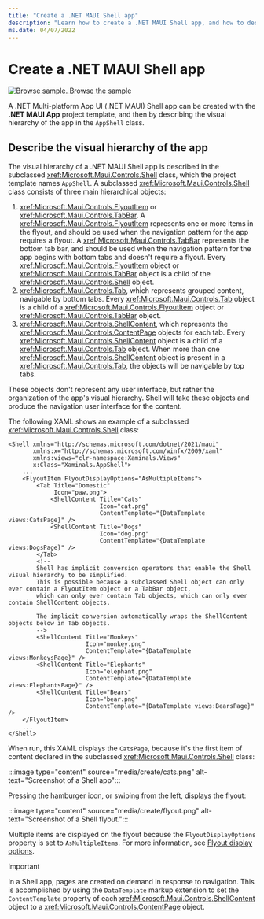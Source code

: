 ```yaml
---
title: "Create a .NET MAUI Shell app"
description: "Learn how to create a .NET MAUI Shell app, and how to describe the visual hierarchy of the app in the AppShell class."
ms.date: 04/07/2022
---
```


# Create a .NET MAUI Shell app

[![Browse sample.](~/media/code-sample.png) Browse the sample](/samples/dotnet/maui-samples/fundamentals-shell)

A .NET Multi-platform App UI (.NET MAUI) Shell app can be created with the **.NET MAUI App** project template, and then by describing the visual hierarchy of the app in the `AppShell` class.

<!-- For a step-by-step walkthrough of how to create a Shell app, see [Create a .NET MAUI app quickstart](~/xamarin-forms/get-started/quickstarts/app.md). -->

## Describe the visual hierarchy of the app

The visual hierarchy of a .NET MAUI Shell app is described in the subclassed <xref:Microsoft.Maui.Controls.Shell> class, which the project template names `AppShell`. A subclassed <xref:Microsoft.Maui.Controls.Shell> class consists of three main hierarchical objects:

1. <xref:Microsoft.Maui.Controls.FlyoutItem> or <xref:Microsoft.Maui.Controls.TabBar>. A <xref:Microsoft.Maui.Controls.FlyoutItem> represents one or more items in the flyout, and should be used when the navigation pattern for the app requires a flyout. A <xref:Microsoft.Maui.Controls.TabBar> represents the bottom tab bar, and should be used when the navigation pattern for the app begins with bottom tabs and doesn't require a flyout. Every <xref:Microsoft.Maui.Controls.FlyoutItem> object or <xref:Microsoft.Maui.Controls.TabBar> object is a child of the <xref:Microsoft.Maui.Controls.Shell> object.
1. <xref:Microsoft.Maui.Controls.Tab>, which represents grouped content, navigable by bottom tabs. Every <xref:Microsoft.Maui.Controls.Tab> object is a child of a <xref:Microsoft.Maui.Controls.FlyoutItem> object or <xref:Microsoft.Maui.Controls.TabBar> object.
1. <xref:Microsoft.Maui.Controls.ShellContent>, which represents the <xref:Microsoft.Maui.Controls.ContentPage> objects for each tab. Every <xref:Microsoft.Maui.Controls.ShellContent> object is a child of a <xref:Microsoft.Maui.Controls.Tab> object. When more than one <xref:Microsoft.Maui.Controls.ShellContent> object is present in a <xref:Microsoft.Maui.Controls.Tab>, the objects will be navigable by top tabs.

These objects don't represent any user interface, but rather the organization of the app's visual hierarchy. Shell will take these objects and produce the navigation user interface for the content.

The following XAML shows an example of a subclassed <xref:Microsoft.Maui.Controls.Shell> class:

```xaml
<Shell xmlns="http://schemas.microsoft.com/dotnet/2021/maui"
       xmlns:x="http://schemas.microsoft.com/winfx/2009/xaml"
       xmlns:views="clr-namespace:Xaminals.Views"
       x:Class="Xaminals.AppShell">
    ...
    <FlyoutItem FlyoutDisplayOptions="AsMultipleItems">
        <Tab Title="Domestic"
             Icon="paw.png">
            <ShellContent Title="Cats"
                          Icon="cat.png"
                          ContentTemplate="{DataTemplate views:CatsPage}" />
            <ShellContent Title="Dogs"
                          Icon="dog.png"
                          ContentTemplate="{DataTemplate views:DogsPage}" />
        </Tab>
        <!--
        Shell has implicit conversion operators that enable the Shell visual hierarchy to be simplified.
        This is possible because a subclassed Shell object can only ever contain a FlyoutItem object or a TabBar object,
        which can only ever contain Tab objects, which can only ever contain ShellContent objects.

        The implicit conversion automatically wraps the ShellContent objects below in Tab objects.
        -->
        <ShellContent Title="Monkeys"
                      Icon="monkey.png"
                      ContentTemplate="{DataTemplate views:MonkeysPage}" />
        <ShellContent Title="Elephants"
                      Icon="elephant.png"
                      ContentTemplate="{DataTemplate views:ElephantsPage}" />
        <ShellContent Title="Bears"
                      Icon="bear.png"
                      ContentTemplate="{DataTemplate views:BearsPage}" />
    </FlyoutItem>
    ...
</Shell>
```

When run, this XAML displays the `CatsPage`, because it's the first item of content declared in the subclassed <xref:Microsoft.Maui.Controls.Shell> class:

:::image type="content" source="media/create/cats.png" alt-text="Screenshot of a Shell app":::

Pressing the hamburger icon, or swiping from the left, displays the flyout:

:::image type="content" source="media/create/flyout.png" alt-text="Screenshot of a Shell flyout.":::

Multiple items are displayed on the flyout because the `FlyoutDisplayOptions` property is set to `AsMultipleItems`. For more information, see [Flyout display options](flyout.md#flyout-display-options).

> [!IMPORTANT]
> In a Shell app, pages are created on demand in response to navigation. This is accomplished by using the `DataTemplate` markup extension to set the `ContentTemplate` property of each <xref:Microsoft.Maui.Controls.ShellContent> object to a <xref:Microsoft.Maui.Controls.ContentPage> object.
